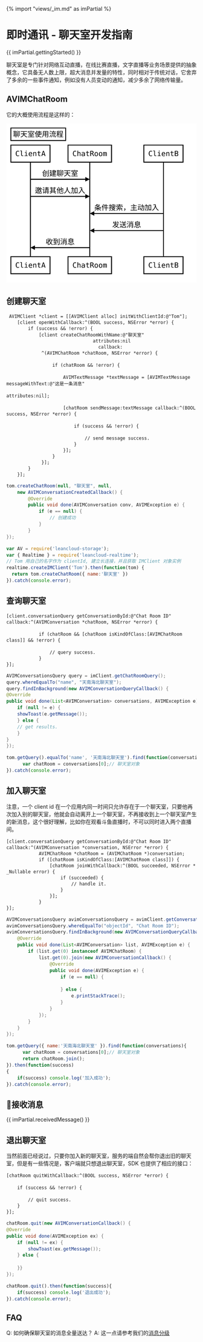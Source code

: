 {% import "views/_im.md" as imPartial %}

# 即时通讯 - 聊天室开发指南

{{ imPartial.gettingStarted() }}

聊天室是专门针对网络互动直播，在线比赛直播，文字直播等业务场景提供的抽象概念，它具备无人数上限，超大消息并发量的特性，同时相对于传统对话，它舍弃了多余的一些事件通知，例如没有人员变动的通知，减少多余了网络传输量。

## AVIMChatRoom

它的大概使用流程是这样的：

![realtime-chatroom-seq](images/realtime-chatroom-seq.svg)

## 创建聊天室

```objc
 AVIMClient *client = [[AVIMClient alloc] initWithClientId:@"Tom"];
    [client openWithCallback:^(BOOL success, NSError *error) {
        if (success && !error) {
            [client createChatRoomWithName:@"聊天室"
                                attributes:nil
                                  callback:
             ^(AVIMChatRoom *chatRoom, NSError *error) {
                 
                 if (chatRoom && !error) {
                     
                     AVIMTextMessage *textMessage = [AVIMTextMessage messageWithText:@"这是一条消息"
                                                                          attributes:nil];
                     
                     [chatRoom sendMessage:textMessage callback:^(BOOL success, NSError *error) {
                         
                         if (success && !error) {
                             
                             // send message success.
                         }
                     }];
                 }
             }];
        }
    }];
```
```java
tom.createChatRoom(null, "聊天室", null,
    new AVIMConversationCreatedCallback() {
        @Override
        public void done(AVIMConversation conv, AVIMException e) {
            if (e == null) {
                // 创建成功
            }
        }
});
```
```js
var AV = require('leancloud-storage');
var { Realtime } = require('leancloud-realtime');
// Tom 用自己的名字作为 clientId, 建立长连接，并且获取 IMClient 对象实例
realtime.createIMClient('Tom').then(function(tom) {
  return tom.createChatRoom({ name:'聊天室' })
}).catch(console.error);
```

## 查询聊天室

```objc
[client.conversationQuery getConversationById:@"Chat Room ID" callback:^(AVIMConversation *chatRoom, NSError *error) {
            
            if (chatRoom && [chatRoom isKindOfClass:[AVIMChatRoom class]] && !error) {
                
                // query success.
            }
}];
```
```java
AVIMConversationsQuery query = imClient.getChatRoomQuery();
query.whereEqualTo("name", "天南海北聊天室");
query.findInBackground(new AVIMConversationQueryCallback() {
@Override
public void done(List<AVIMConversation> conversations, AVIMException e) {
    if (null != e) {
    showToast(e.getMessage());
    } else {
    // get results.
    }
}
});
```
```js
tom.getQuery().equalTo('name', '天南海北聊天室').find(function(conversations){
      var chatRoom = conversations[0];// 聊天室对象
}).catch(console.error);
```

## 加入聊天室

注意，一个 client id 在一个应用内同一时间只允许存在于一个聊天室，只要他再次加入别的聊天室，他就会自动离开上一个聊天室，不再接收到上一个聊天室产生的新消息，这个很好理解，比如你在观看斗鱼直播时，不可以同时进入两个直播间。

```objc
[client.conversationQuery getConversationById:@"Chat Room ID" callback:^(AVIMConversation *conversation, NSError *error) {
            AVIMChatRoom *chatRoom = (AVIMChatRoom *)conversation;
            if ([chatRoom isKindOfClass:[AVIMChatRoom class]]) {
                [chatRoom joinWithCallback:^(BOOL succeeded, NSError * _Nullable error) {
                    if (succeeded) {
                        // handle it.
                    }
                }];
            }
}];
```
```java
AVIMConversationsQuery avimConversationsQuery = avimClient.getConversationsQuery();
avimConversationsQuery.whereEqualTo("objectId", "Chat Room ID");
avimConversationsQuery.findInBackground(new AVIMConversationQueryCallback() {
    @Override
    public void done(List<AVIMConversation> list, AVIMException e) {
        if (list.get(0) instanceof AVIMChatRoom) {
            list.get(0).join(new AVIMConversationCallback() {
                @Override
                public void done(AVIMException e) {
                    if (e == null) {

                    } else {
                        e.printStackTrace();
                    }
                }
            });
        } 
    }
});
```
```js
tom.getQuery({ name:'天南海北聊天室' }).find(function(conversations){
      var chatRoom = conversations[0];// 聊天室对象
      return chatRoom.join();
}).then(function(success)
{
    if(success) console.log('加入成功');
}).catch(console.error);
```

## 接收消息

{{ imPartial.receivedMessage() }}


## 退出聊天室

当然前面已经说过，只要你加入新的聊天室，服务的端自然会帮你退出旧的聊天室，但是有一些情况是，客户端就只想退出聊天室，SDK 也提供了相应的接口：

```objc
[chatRoom quitWithCallback:^(BOOL success, NSError *error) {
    
    if (success && !error) {
        
        // quit success.
    }
}];
```
```java
chatRoom.quit(new AVIMConversationCallback() {
@Override
public void done(AVIMException ex) {
    if (null != ex) {
        showToast(ex.getMessage());
    } else {

    }}
});
```
```js
chatRoom.quit().then(function(success){
    if(success) console.log('退出成功');
}).catch(console.error);
```


## FAQ

Q: 如何确保聊天室的消息全量送达？
A: 这一点请参考我们的[消息分级](realtime_guide-objc.html#消息等级)
